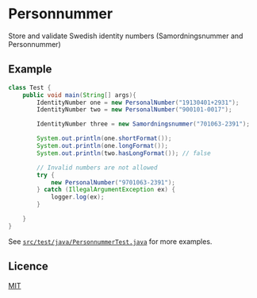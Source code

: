 # Personnummer
Store and validate Swedish identity numbers (Samordningsnummer and Personnummer)

## Example

```java
class Test {
    public void main(String[] args){
        IdentityNumber one = new PersonalNumber("19130401+2931");
        IdentityNumber two = new PersonalNumber("900101-0017");

        IdentityNumber three = new Samordningsnummer("701063-2391");

        System.out.println(one.shortFormat());
        System.out.println(one.longFormat());
        System.out.println(two.hasLongFormat()); // false

        // Invalid numbers are not allowed
        try {
            new PersonalNumber("9701063-2391");
        } catch (IllegalArgumentException ex) {
            logger.log(ex);
        }

    }
}
```
See [`src/test/java/PersonnummerTest.java`](src/test/java/dev/personnummer/PersonnummerTest.java) for more examples.

## Licence

[MIT](LICENCE)
